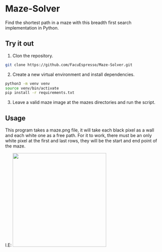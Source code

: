 # Maze-Solver

Find the shortest path in a maze with this breadth first search implementation in Python. 

## Try it out

1. Clon the repository.

```sh
git clone https://github.com/FacuEspresso/Maze-Solver.git 
```
2. Create a new virtual environment and install dependencies. 
```bash
python3 -m venv venv
source venv/bin/activate
pip install -r requirements.txt
```
3. Leave a valid maze image at the mazes directories and run the script.

## Usage

This program takes a maze.png file, it will take each black pixel as a wall and each white one as a free path. For it to work, there must be an only white pixel at the first and last rows, they will be the start and end point of the maze.

I.E:
<img src="https://github.com/FacuEspresso/Maze-Solver/blob/main/mazes/maze.png" width="300" height="300">
